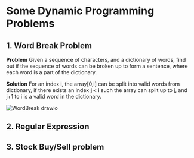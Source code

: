# Some Dynamic Programming Problems

## 1. Word Break Problem
**Problem** Given a sequence of characters, and a dictionary of words, find out if the sequence of words can be broken up to form a sentence, where each word is a part of the dictionary.   

**Solution** For an index i, the array[0,i] can be split into valid words from dictionary, if there exists an index **j < i** such the array can split up to j, and j+1 to i is a valid word in the dictionary.

![WordBreak drawio](https://user-images.githubusercontent.com/13499858/147389574-3e259cca-17fb-4b32-932c-33b4bb119f84.png)



## 2. Regular Expression

## 3. Stock Buy/Sell problem
